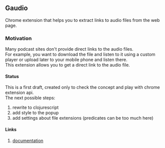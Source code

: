 ## Gaudio

Chrome extension that helps you to extract links to audio files from the web page.

### Motivation
Many podcast sites don't provide direct links to the audio files.  
For example, you want to download the file and listen to it using a custom player or upload later to your mobile phone and listen there.  
This extension allows you to get a direct link to the audio file.

#### Status
This is a first draft, created only to check the concept and play with chrome extension api.  
The next possible steps:  
1. rewrite to clojurescript  
2. add style to the popup  
3. add settings about file extensions (predicates can be too much here)  

#### Links
1. [documentation](https://developer.chrome.com/docs/extensions/)
